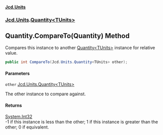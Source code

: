#### [Jcd.Units](index.md 'index')
### [Jcd.Units](Jcd.Units.md 'Jcd.Units').[Quantity&lt;TUnits&gt;](Jcd.Units.Quantity_TUnits_.md 'Jcd.Units.Quantity<TUnits>')

## Quantity<TUnits>.CompareTo(Quantity<TUnits>) Method

Compares this instance to another [Quantity&lt;TUnits&gt;](Jcd.Units.Quantity_TUnits_.md 'Jcd.Units.Quantity<TUnits>') instance for relative value.

```csharp
public int CompareTo(Jcd.Units.Quantity<TUnits> other);
```
#### Parameters

<a name='Jcd.Units.Quantity_TUnits_.CompareTo(Jcd.Units.Quantity_TUnits_).other'></a>

`other` [Jcd.Units.Quantity&lt;](Jcd.Units.Quantity_TUnits_.md 'Jcd.Units.Quantity<TUnits>')[TUnits](Jcd.Units.Quantity_TUnits_.md#Jcd.Units.Quantity_TUnits_.TUnits 'Jcd.Units.Quantity<TUnits>.TUnits')[&gt;](Jcd.Units.Quantity_TUnits_.md 'Jcd.Units.Quantity<TUnits>')

The other instance to compare against.

#### Returns
[System.Int32](https://docs.microsoft.com/en-us/dotnet/api/System.Int32 'System.Int32')  
-1 if this instance is less than the other; 1 if this instance is greater than the other; 0 if equivalent.